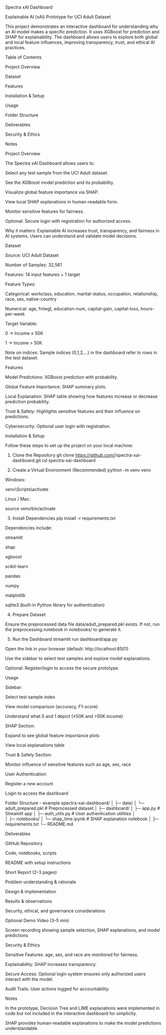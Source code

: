 Spectra xAI Dashboard

Explainable AI (xAI) Prototype for UCI Adult Dataset

This project demonstrates an interactive dashboard for understanding why an AI model makes a specific prediction. It uses XGBoost for prediction and SHAP for explainability. The dashboard allows users to explore both global and local feature influences, improving transparency, trust, and ethical AI practices.

Table of Contents

Project Overview

Dataset

Features

Installation & Setup

Usage

Folder Structure

Deliverables

Security & Ethics

Notes

Project Overview

The Spectra xAI Dashboard allows users to:

Select any test sample from the UCI Adult dataset.

See the XGBoost model prediction and its probability.

Visualize global feature importance via SHAP.

View local SHAP explanations in human-readable form.

Monitor sensitive features for fairness.

Optional: Secure login with registration for authorized access.

Why it matters:
Explainable AI increases trust, transparency, and fairness in AI systems. Users can understand and validate model decisions.

Dataset

Source: UCI Adult Dataset

Number of Samples: 32,561

Features: 14 input features + 1 target

Feature Types:

Categorical: workclass, education, marital-status, occupation, relationship, race, sex, native-country

Numerical: age, fnlwgt, education-num, capital-gain, capital-loss, hours-per-week

Target Variable:

0 → Income ≤ 50K

1 → Income > 50K

Note on indices: Sample indices (0,1,2,…) in the dashboard refer to rows in the test dataset.

Features

Model Predictions: XGBoost prediction with probability.

Global Feature Importance: SHAP summary plots.

Local Explanation: SHAP table showing how features increase or decrease prediction probability.

Trust & Safety: Highlights sensitive features and their influence on predictions.

Cybersecurity: Optional user login with registration.

Installation & Setup

Follow these steps to set up the project on your local machine:

1. Clone the Repository
git clone https://github.com/<your-username>/spectra-xai-dashboard.git
cd spectra-xai-dashboard

2. Create a Virtual Environment (Recommended)
python -m venv venv


Windows:

venv\Scripts\activate


Linux / Mac:

source venv/bin/activate

3. Install Dependencies
pip install -r requirements.txt


Dependencies include:

streamlit

shap

xgboost

scikit-learn

pandas

numpy

matplotlib

sqlite3 (built-in Python library for authentication)

4. Prepare Dataset

Ensure the preprocessed data file data/adult_prepared.pkl exists. If not, run the preprocessing notebook in notebooks/ to generate it.

5. Run the Dashboard
streamlit run dashboard/app.py


Open the link in your browser (default: http://localhost:8501)

Use the sidebar to select test samples and explore model explanations.

Optional: Register/login to access the secure prototype.

Usage

Sidebar:

Select test sample index

View model comparison (accuracy, F1-score)

Understand what 0 and 1 depict (≤50K and >50K income)

SHAP Section:

Expand to see global feature importance plots

View local explanations table

Trust & Safety Section:

Monitor influence of sensitive features such as age, sex, race

User Authentication:

Register a new account

Login to access the dashboard

Folder Structure - example
spectra-xai-dashboard/
│
├─ data/
│   └─ adult_prepared.pkl          # Preprocessed dataset
│
├─ dashboard/
│   ├─ app.py                      # Streamlit app
│   ├─ auth_utils.py               # User authentication utilities
│   
│
├─ notebooks/
│   └─ shap_lime.ipynb        # SHAP explanation notebook
│
├─ requirements.txt
└─ README.md

Deliverables

GitHub Repository

Code, notebooks, scripts

README with setup instructions

Short Report (2–3 pages)

Problem understanding & rationale

Design & implementation

Results & observations

Security, ethical, and governance considerations

Optional Demo Video (3–5 min)

Screen recording showing sample selection, SHAP explanations, and model predictions

Security & Ethics

Sensitive Features: age, sex, and race are monitored for fairness.

Explainability: SHAP increases transparency.

Secure Access: Optional login system ensures only authorized users interact with the model.

Audit Trails: User actions logged for accountability.

Notes

In the prototype, Decision Tree and LIME explanations were implemented in code but not included in the interactive dashboard for simplicity.

SHAP provides human-readable explanations to make the model predictions understandable.